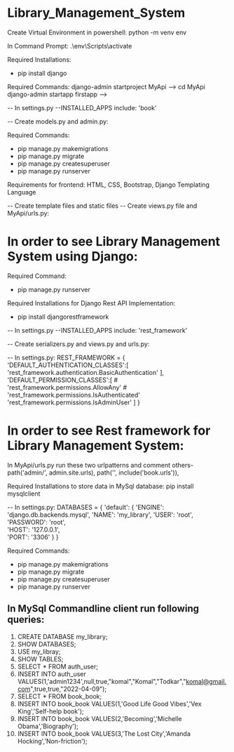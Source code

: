 # Library_Management_System

Create Virtual Environment in powershell:
python -m venv env

In Command Prompt:
.\env\Scripts\activate

Required Installations:
* pip install django

Required Commands:
django-admin startproject MyApi --> <to start new project>
cd MyApi
django-admin startapp firstapp --> <to start new application>

-- In settings.py --INSTALLED_APPS include:
'book'

-- Create models.py and admin.py:

Required Commands:
* pip manage.py makemigrations
* pip manage.py migrate
* pip manage.py createsuperuser
* pip manage.py runserver


Requirements for frontend:
HTML, CSS, Bootstrap, Django Templating Language

-- Create template files and static files
-- Create views.py file and MyApi/urls.py:

# In order to see Library Management System using Django:
Required Command:
* pip manage.py runserver


Required Installations for Django Rest API Implementation:
* pip install djangorestframework

-- In settings.py --INSTALLED_APPS include:
'rest_framework'

-- Create serializers.py and views.py and urls.py:


-- In settings.py:
REST_FRAMEWORK = {
    'DEFAULT_AUTHENTICATION_CLASSES':[
        'rest_framework.authentication.BasicAuthentication'
    ],
    'DEFAULT_PERMISSION_CLASSES':[
        # 'rest_framework.permissions.AllowAny'
        # 'rest_framework.permissions.IsAuthenticated'
        'rest_framework.permissions.IsAdminUser'
    ]
}

# In order to see Rest framework for Library Management System:
In MyApi/urls.py run these two urlpatterns and comment others-
path('admin/', admin.site.urls),
path('', include('book.urls')),



Required Installations to store data in MySql database:
pip install mysqlclient

-- In settings.py:
DATABASES = {
    'default': {
        'ENGINE': 'django.db.backends.mysql',
        'NAME': 'my_library',
        'USER': 'root',  
        'PASSWORD': 'root',  
        'HOST': '127.0.0.1',  
        'PORT': '3306'
    }
}
    
Required Commands:
* pip manage.py makemigrations
* pip manage.py migrate
* pip manage.py createsuperuser
* pip manage.py runserver

## In MySql Commandline client run following queries:
1. CREATE DATABASE my_library;
2. SHOW DATABASES;
3. USE my_libray;
4. SHOW TABLES;
5. SELECT * FROM auth_user;
6. INSERT INTO auth_user VALUES(1,'admin1234',null,true,"komal","Komal","Todkar","komal@gmail.com",true,true,"2022-04-09");
7. SELECT * FROM book_book;
8. INSERT INTO book_book VALUES(1,'Good Life Good Vibes','Vex King','Self-help book');
9. INSERT INTO book_book VALUES(2,'Becoming','Michelle Obama','Biography');
10. INSERT INTO book_book VALUES(3,'The Lost City','Amanda Hocking','Non-friction');
